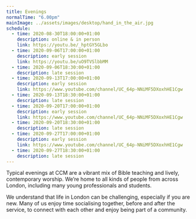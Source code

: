 ```yaml
---
title: Evenings
normalTime: "6.00pm"
mainImage: ../assets/images/desktop/hand_in_the_air.jpg
schedule:
  - time: 2020-08-30T18:00:00+01:00
    description: online & in person
    link: https://youtu.be/_hptGY5GLbo
  - time: 2020-09-06T17:00:00+01:00
    description: early session
    link: https://youtu.be/uO9TVSlbbMM
  - time: 2020-09-06T18:30:00+01:00
    description: late session
  - time: 2020-09-13T17:00:00+01:00
    description: early session
    link: https://www.youtube.com/channel/UC_64p-NNiMF5DXoxhHE1Cgw
  - time: 2020-09-13T18:30:00+01:00
    description: late session 
  - time: 2020-09-20T17:00:00+01:00
    description: early session
    link: https://www.youtube.com/channel/UC_64p-NNiMF5DXoxhHE1Cgw
  - time: 2020-09-20T18:30:00+01:00
    description: late session
  - time: 2020-09-27T17:00:00+01:00
    description: early session
    link: https://www.youtube.com/channel/UC_64p-NNiMF5DXoxhHE1Cgw
  - time: 2020-09-27T18:30:00+01:00
    description: late session
---
```

Typical evenings at CCM are a vibrant mix of Bible teaching and lively, contemporary worship. We’re home to all kinds of people from across London, including many young professionals and students.

We understand that life in London can be challenging, especially if you are new. Many of us enjoy time socialising together, before and after the service, to connect with each other and enjoy being part of a community.
